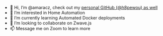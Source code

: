 - 👋 Hi, I’m @amaracz, check out my [personal GitHub (@h8pewou) as well](https://github.com/h8pewou/)
- 👀 I’m interested in Home Automation
- 🌱 I’m currently learning Automated Docker deployments
- 💞️ I’m looking to collaborate on Zwave.js
- 📫 Message me on Zoom to learn more

<!---
amaracz/amaracz is a ✨ special ✨ repository because its `README.md` (this file) appears on your GitHub profile.
You can click the Preview link to take a look at your changes.
--->
